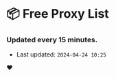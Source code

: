 # :package: Free Proxy List
### Updated every 15 minutes.

- Last updated: `2024-04-24 10:25`

:heart:
